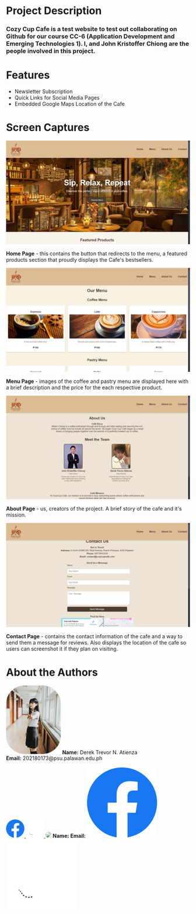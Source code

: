 <h1>Project Description</h1>
<h3>Cozy Cup Cafe is a test website to test out collaborating on Github for our course CC-6 (Application Development and Emerging Technologies 1). I, and John Kristoffer Chiong are the people involved
in this project.</h3>
<h1>Features</h1>
<ul>
<li>Newsletter Subscription</li>
<li>Quick Links for Social Media Pages</li>
<li>Embedded Google Maps Location of the Cafe</li>
</ul>
<h1>Screen Captures</h1>
<img src = "img/home.png">
<p><strong>Home Page</strong> - this contains the button that redirects to the menu, a featured products section that proudly displays the Cafe's bestsellers.</p>
<img src = "img/menu.png">
<p><strong>Menu Page</strong> - images of the coffee and pastry menu are displayed here with a brief description and the price for the each respective product.</p>
<img src = "img/about.png">
<p><strong>About Page</strong> - us, creators of the project. A brief story of the cafe and it's mission.</p>
<img src = "img/contact.png">
<p><strong>Contact Page</strong> - contains the contact information of the cafe and a way to send them a message for reviews. Also displays the location of the cafe so users can screenshot it if they plan on visiting.</p>
<h1>About the Authors</h1>
<img src = "img/arithee.jpg" style = "width:150px;border-radius:50px;">
<strong>Name:</strong> Derek Trevor N. Atienza <br>
<strong>Email:</strong> 202180173@psu.palawan.edu.ph <br><br>
<a href="https://www.facebook.com/derek.trevoratienza/">
    <img src="img/Facebook.png" style="width:50px;">
</a>
<a href="https://github.com/arithee">
    <img src="img/Github.png" style="width:50px;">
</a>
<img src = "img/" style = "width:150px;border-radius:50px;">
<strong>Name:</strong>
<strong>Email:</strong>
<a href="">
    <img src="img/Facebook.png">
</a>
<a href="">
    <img src="img/Github.png">
</a>